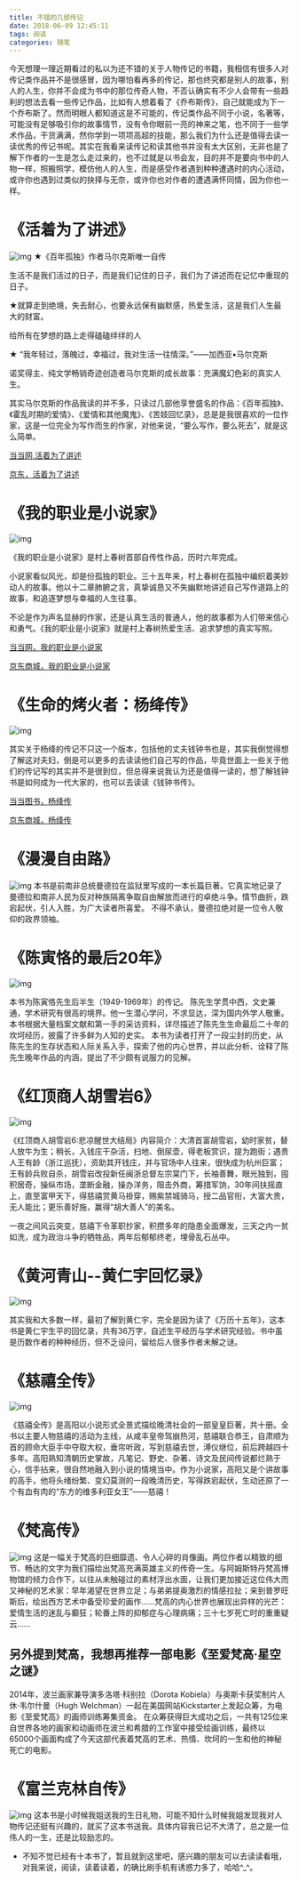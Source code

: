 ```yaml
---
title: 不错的几部传记
date: 2018-06-09 12:45:11
tags: 阅读
categories: 随笔
---
```


今天想理一理近期看过的私以为还不错的关于人物传记的书籍，我相信有很多人对传记类作品并不是很感冒，因为哪怕看再多的传记，那也终究都是别人的故事，别人的人生，你并不会成为书中的那位传奇人物，不否认确实有不少人会带有一些趋利的想法去看一些传记作品，比如有人想着看了《乔布斯传》，自己就能成为下一个乔布斯了。然而明眼人都知道这是不可能的，传记类作品不同于小说，名著等，可能没有足够吸引你的故事情节，没有令你眼前一亮的神来之笔，也不同于一些学术作品，干货满满，然你学到一项项高超的技能，那么我们为什么还是值得去读一读优秀的传记书呢。其实在我看来读传记和读其他书并没有太大区别，无非也是了解下作者的一生是怎么走过来的，也不过就是以书会友，目的并不是要向书中的人物一样，照搬照学，模仿他人的人生，而是感受作者遇到种种遭遇时的内心活动，或许你也遇到过类似的抉择与无奈，或许你也对作者的遭遇满怀同情，因为你也一样。

# 《活着为了讲述》

![img](https://img3.doubanio.com/view/subject/l/public/s28606305.jpg)
★《百年孤独》作者马尔克斯唯一自传

生活不是我们活过的日子，而是我们记住的日子，我们为了讲述而在记忆中重现的日子。

★就算走到绝境，失去耐心，也要永远保有幽默感，热爱生活，这是我们人生最大的财富。

给所有在梦想的路上走得磕磕绊绊的人

★ “我年轻过，落魄过，幸福过，我对生活一往情深。”——加西亚•马尔克斯

诺奖得主、纯文学畅销奇迹创造者马尔克斯的成长故事：充满魔幻色彩的真实人生。

其实马尔克斯的作品我读的并不多，只读过几部他享誉盛名的作品：《百年孤独》、《霍乱时期的爱情》、《爱情和其他魔鬼》、《苦妓回忆录》，总是是我很喜欢的一位作家，这是一位完全为写作而生的作家，对他来说，“要么写作，要么死去”，就是这么简单。

[当当网,活着为了讲述](http://product.dangdang.com/23938419.html?_ddclickunion=P-306226-0-s26657570|ad_type=0|sys_id=1#dd_refer=https%3A%2F%2Fbook.douban.com%2Flink2%2F%3Flowest%3D2700%26pre%3D0%26vendor%3Ddangdang%26srcpage%3Dsubject%26price%3D2920%26pos%3D1%26url%3Dhttp%253a%252f%252funion.dangdang.com%252ftransfer.php%253ffrom%253dp-306226-0-s26657570%2526backurl%253dhttp%253a%252f%252fproduct.dangdang.com%252fproduct.aspx%253fproduct_id%253d23938419%26cntvendor%3D4%26srcsubj%3D26657570%26type%3Dbkbuy%26subject%3D26657570)

[京东，活着为了讲述](https://item.jd.com/11905294.html?cu=true&utm_source=book.douban.com&utm_medium=tuiguang&utm_campaign=t_15055_&utm_term=2e548e6caca441f6b3287699c31016c9)

# 《我的职业是小说家》
![img](https://img1.doubanio.com/view/subject/l/public/s29197698.jpg)

《我的职业是小说家》是村上春树首部自传性作品，历时六年完成。

小说家看似风光，却是份孤独的职业。三十五年来，村上春树在孤独中编织着美妙动人的故事。他以十二章肺腑之言，真挚诚恳又不失幽默地讲述自己写作道路上的故事，和追逐梦想与幸福的人生往事。

不论是作为声名显赫的作家，还是认真生活的普通人，他的故事都为人们带来信心和勇气。《我的职业是小说家》就是村上春树热爱生活、追求梦想的真实写照。

[当当网，我的职业是小说家](http://product.dangdang.com/24157849.html?_ddclickunion=P-306226-0-s26889236|ad_type=0|sys_id=1#dd_refer=https%3A%2F%2Fbook.douban.com%2Flink2%2F%3Flowest%3D2930%26pre%3D0%26vendor%3Ddangdang%26srcpage%3Dsubject%26price%3D3379%26pos%3D1%26url%3Dhttp%253a%252f%252funion.dangdang.com%252ftransfer.php%253ffrom%253dp-306226-0-s26889236%2526backurl%253dhttp%253a%252f%252fproduct.dangdang.com%252fproduct.aspx%253fproduct_id%253d24157849%26cntvendor%3D4%26srcsubj%3D26889236%26type%3Dbkbuy%26subject%3D26889236)

[京东商城，我的职业是小说家](https://re.jd.com/cps/item/12080816.html?cu=true&utm_source=book.douban.com&utm_medium=tuiguang&utm_campaign=t_15055_&utm_term=4efee5ffa39c4022bd40f89690bc5ecc&abt=3)

# 《生命的烤火者：杨绛传》

![img](https://img3.doubanio.com/view/subject/l/public/s29072001.jpg)

其实关于杨绛的传记不只这一个版本，包括他的丈夫钱钟书也是，其实我倒觉得想了解这对夫妇，倒是可以更多的去读读他们自己写的作品，毕竟世面上一些关于他们的传记写的其实并不是很到位，但总得来说我认为还是值得一读的，想了解钱钟书是如何成为一代大家的，也可以去读读《钱钟书传》。

[当当图书，杨绛传](http://product.dangdang.com/24038168.html?_ddclickunion=P-306226-0-s26884352|ad_type=0|sys_id=1#dd_refer=https%3A%2F%2Fbook.douban.com%2Flink2%2F%3Flowest%3D2080%26pre%3D0%26vendor%3Ddangdang%26srcpage%3Dsubject%26price%3D3200%26pos%3D2%26url%3Dhttp%253a%252f%252funion.dangdang.com%252ftransfer.php%253ffrom%253dp-306226-0-s26884352%2526backurl%253dhttp%253a%252f%252fproduct.dangdang.com%252fproduct.aspx%253fproduct_id%253d24038168%26cntvendor%3D4%26srcsubj%3D26884352%26type%3Dbkbuy%26subject%3D26884352)

[京东商城，杨绛传](https://item.jd.com/11985735.html?cu=true&utm_source=book.douban.com&utm_medium=tuiguang&utm_campaign=t_15055_&utm_term=4de9ff6d94f643cdb3d60b74103e7a02)

# 《漫漫自由路》
![img](https://img1.doubanio.com/view/subject/l/public/s1554558.jpg)
本书是前南非总统曼德拉在监狱里写成的一本长篇巨著。它真实地记录了曼德拉和南非人民为反对种族隔离争取自由解放而进行的卓绝斗争。情节曲折，跌宕起伏，引人入胜，为广大读者所喜爱。
不得不承认，曼德拉绝对是一位令人敬仰的政界领袖。

# 《陈寅恪的最后20年》

![img](https://img1.doubanio.com/view/subject/l/public/s1648937.jpg)

本书为陈寅恪先生后半生（1949-1969年）的传记。 陈先生学贯中西，文史兼通，学术研究有很高的境界。他一生潜心学问，不求显达，深为国内外学人敬重。本书根据大量档案文献和第一手的采访资料，详尽描述了陈先生生命最后二十年的坎坷经历，披露了许多鲜为人知的史实。 本书为读者打开了一段尘封的历史，从陈先生的生存状态和人际关系入手，探索了他的内心世界，并以此分析、诠释了陈先生晚年作品的内涵，提出了不少颇有说服力的见解。

# 《红顶商人胡雪岩6》

![img](https://img1.doubanio.com/view/subject/l/public/s24502507.jpg)

《红顶商人胡雪岩6:悲凉醒世大结局》内容简介：大清首富胡雪岩，幼时家贫，替人放牛为生；稍长，入钱庄干杂活，扫地、倒尿壶，得老板赏识，提为跑街；遇贵人王有龄（浙江巡抚），资助其开钱庄，并与官场中人往来，很快成为杭州巨富；王有龄兵败自杀，胡雪岩改投新任闽浙总督左宗棠门下，长袖善舞，眼光独到，囤积居奇，操纵市场，垄断金融，操办洋务，阻击外商，筹措军饷，30年间扶摇直上，直至富甲天下，得慈禧赏黄马褂穿，赐紫禁城骑马，授二品官衔，大富大贵，无人能比；更乐善好施，赢得“胡大善人”的美名。

一夜之间风云突变，慈禧下令革职抄家，积攒多年的隐患全面爆发，三天之内一贫如洗，成为政治斗争的牺牲品，两年后郁郁终老，埋骨乱石丛中。

# 《黄河青山--黄仁宇回忆录》
![img](https://gss3.bdstatic.com/-Po3dSag_xI4khGkpoWK1HF6hhy/baike/c0%3Dbaike80%2C5%2C5%2C80%2C26/sign=bddf01390c33874488c8272e3066b29c/a9d3fd1f4134970a7bb54f4695cad1c8a6865d90.jpg)

其实我和大多数一样，最初了解到黄仁宇，完全是因为读了《万历十五年》，这本书是黄仁宇生平的回忆录，共有36万字，自述生平经历与学术研究经验。书中虽是历数作者的种种经历，但不乏设问，留给后人很多作者未解之谜。

# 《慈禧全传》

![img](https://img3.doubanio.com/view/subject/l/public/s28450685.jpg)

《慈禧全传》是高阳以小说形式全景式描绘晚清社会的一部皇皇巨著，共十册。全书以主要人物慈禧的活动为主线，从咸丰皇帝驾崩热河，慈禧联合恭王，自肃顺为首的顾命大臣手中夺取大权，垂帘听政，写到慈禧去世，溥仪继位，前后跨越四十多年。高阳熟知清朝历史掌故，凡笔记、野史、杂著、诗文及民间传说都烂熟于心，信手拈来，很自然地融入到小说的情境当中。作为小说家，高阳又是个讲故事的高手，他将头绪纷繁、变幻莫测的一段晚清历史，写得跌宕起伏，生动还原了一个有血有肉的“东方的维多利亚女王”——慈禧！

# 《梵高传》

![img](https://img1.doubanio.com/view/subject/l/public/s28354107.jpg)
这是一幅关于梵高的巨细靡遗、令人心碎的肖像画。两位作者以精致的细节、畅达的文字为我们描绘出梵高充满英雄主义的传奇一生。与阿姆斯特丹梵高博物馆的倾力合作下，以往从未触碰过的素材浮出水面，让我们更加接近这位伟大而又神秘的艺术家：早年渴望在世界立足；与弟弟提奥激烈的情感拉扯；来到普罗旺斯后，绘出西方艺术中备受珍爱的画作……梵高的内心世界也展现出异样的光芒：爱情生活的迷乱与癫狂；轮番上阵的抑郁症与心理病痛；三十七岁死亡时的重重疑云……

## 另外提到梵高，我想再推荐一部电影《至爱梵高·星空之谜》
2014年，波兰画家兼导演多洛塔·科别拉（Dorota Kobiela）与奥斯卡获奖制片人休·韦尔什曼（Hugh Welchman）一起在美国网站Kickstarter上发起众筹，为电影《至爱梵高》的画师训练筹集资金。
在众筹获得巨大成功之后，一共有125位来自世界各地的画家和动画师在波兰和希腊的工作室中接受绘画训练，最终以65000个画面构成了今天这部代表着梵高的艺术、热情、坎坷的一生和他的神秘死亡的电影。

# 《富兰克林自传》

![img](https://img3.doubanio.com/view/subject/l/public/s8893396.jpg)
这本书是小时候我姐送我的生日礼物，可能不知什么时候我姐发现我对人物传记还挺有兴趣的，就买了这本书送我。具体内容我已记不大清了，总之是一位伟人的一生，还是比较励志的。

- 不知不觉已经有十本书了，暂且就到这里吧，感兴趣的朋友可以去读读看哦，对我来说，阅读，读着读着，的确比刷手机有诱惑力多了，哈哈^_^。